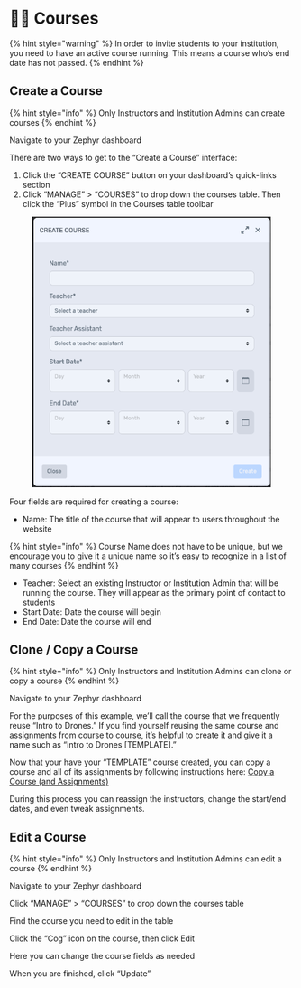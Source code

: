 # 🧑‍🎓 Courses

{% hint style="warning" %}
In order to invite students to your institution, you need to have an active course running. This means a course who’s end date has not passed.
{% endhint %}

## Create a Course

{% hint style="info" %}
Only Instructors and Institution Admins can create courses
{% endhint %}

Navigate to your Zephyr dashboard

There are two ways to get to the “Create a Course” interface:

1. Click the “CREATE COURSE” button on your dashboard’s quick-links section
2. Click “MANAGE” > “COURSES” to drop down the courses table. Then click the “Plus” symbol in the Courses table toolbar

<figure><img src="../.gitbook/assets/image (7) (1) (1) (1) (1) (1) (1) (1).png" alt=""><figcaption></figcaption></figure>

Four fields are required for creating a course:

* Name: The title of the course that will appear to users throughout the website

{% hint style="info" %}
Course Name does not have to be unique, but we encourage you to give it a unique name so it’s easy to recognize in a list of many courses
{% endhint %}

* Teacher: Select an existing Instructor or Institution Admin that will be running the course. They will appear as the primary point of contact to students
* Start Date: Date the course will begin
* End Date: Date the course will end

## Clone / Copy a Course

{% hint style="info" %}
Only Instructors and Institution Admins can clone or copy a course
{% endhint %}

Navigate to your Zephyr dashboard

For the purposes of this example, we’ll call the course that we frequently reuse “Intro to Drones.” If you find yourself reusing the same course and assignments from course to course, it’s helpful to create it and give it a name such as “Intro to Drones \[TEMPLATE].”

Now that your have your “TEMPLATE” course created, you can copy a course and all of its assignments by following instructions here: [Copy a Course (and Assignments)](https://littlearms.atlassian.net/wiki/spaces/ZW/pages/2430664707)

During this process you can reassign the instructors, change the start/end dates, and even tweak assignments.

## Edit a Course

{% hint style="info" %}
Only Instructors and Institution Admins can edit a course
{% endhint %}

Navigate to your Zephyr dashboard

Click “MANAGE” > “COURSES” to drop down the courses table

Find the course you need to edit in the table

Click the “Cog” icon on the course, then click Edit

Here you can change the course fields as needed

When you are finished, click “Update”
